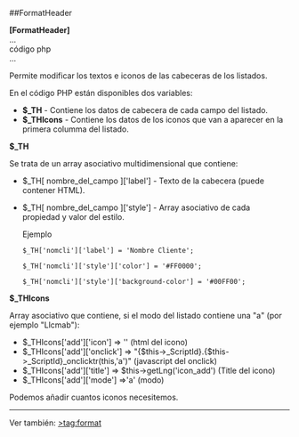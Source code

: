 ##FormatHeader

**[FormatHeader]**
<br>...<br>código php<br>...


Permite modificar los textos e iconos de las cabeceras de los listados.

En el código PHP están disponibles dos variables:

- **$_TH** - Contiene los datos de cabecera de cada campo del listado.
- **$_THIcons** - Contiene los datos de los iconos que van a aparecer en la primera columma del listado.


**$_TH**

Se trata de un array asociativo multidimensional que contiene:

- $_TH[ nombre_del_campo ]['label'] - Texto de la cabecera (puede contener HTML).
- $_TH[ nombre_del_campo ]['style'] - Array asociativo de cada propiedad y valor del estilo.

	Ejemplo
    
    `$_TH['nomcli']['label'] = 'Nombre Cliente';`
    
    `$_TH['nomcli']['style']['color'] = '#FF0000';`
    
    `$_TH['nomcli']['style']['background-color'] = '#00FF00';`

**$_THIcons**

Array asociativo que contiene, si el modo del listado contiene una "a" (por ejemplo "Llcmab"):

- $_THIcons['add']['icon'] => '<i class="fa fa-plus-square-o ge-fa-15x"></i>' (html del icono)
- $_THIcons['add']['onclick'] => "{$this->_ScriptId}.{$this->_ScriptId}_onclicktr(this,'a')" (javascript del onclick)
- $_THIcons['add']['title'] => $this->getLng('icon_add')   (Title del icono)
- $_THIcons['add']['mode'] =>'a' (modo)

Podemos añadir cuantos iconos necesitemos.


- - -

Ver también:
	[>tag:format](Format)
   
